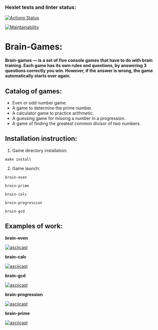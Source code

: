 ### Hexlet tests and linter status:
[![Actions Status](https://github.com/21Ner04/fullstack-javascript-project-44/workflows/hexlet-check/badge.svg)](https://github.com/21Ner04/fullstack-javascript-project-44/actions)

[![Maintainability](https://api.codeclimate.com/v1/badges/01968d1dd67f0cac8645/maintainability)](https://codeclimate.com/github/21Ner04/fullstack-javascript-project-44/maintainability)

# Brain-Games:
**Brain-games — is a set of five console games that have to do with brain training. Each game has its own rules and questions, by answering 3 questions correctly you win. However, if the answer is wrong, the game automatically starts over again.**

## Catalog of games: 
* Even or odd number game.
* A game to determine the prime number.
* A calculator game to practice arithmetic.
* A guessing game for missing a number in a progression.
* A game of finding the greatest common divisor of two numbers.

## Installation instruction:
1. Game directory installation:
```
make install
```
2. Game launch:
```
brain-even
```
```
brain-prime
```
```
brain-calc
```
```
brain-progression
```
```
brain-gcd
```

## Examples of work: 
**brain-even**

[![asciicast](https://asciinema.org/a/584719.svg)](https://asciinema.org/a/584719)

**brain-calc**

[![asciicast](.svg)]()

**brain-gcd**

[![asciicast](.svg)]()

**brain-progression**

[![asciicast](.svg)]()

**brain-prime**

[![asciicast](.svg)]()